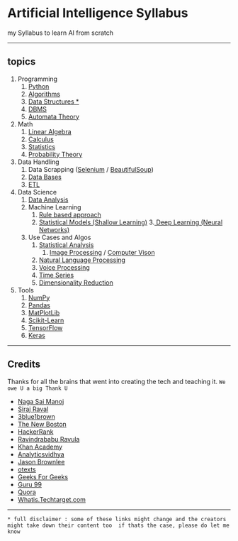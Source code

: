 # Artificial Intelligence Syllabus

my Syllabus to learn AI from scratch

---

## topics

1. Programming
   1. [Python](https://www.youtube.com/playlist?list=PL6gx4Cwl9DGAcbMi1sH6oAMk4JHw91mC_)
   2. [Algorithms](https://www.youtube.com/playlist?list=PLI1t_8YX-ApvMthLj56t1Rf-Buio5Y8KL)
   3. [Data Structures *](https://www.youtube.com/playlist?list=PLQbxgIKVVeTMvk1d2IOeRjQScla9Bs0hn)
   4. [DBMS](https://www.youtube.com/playlist?list=PLEbnTDJUr_Ic_9b4PcKmlae41cyxEefot)
   5. [Automata Theory](https://www.youtube.com/playlist?list=PLEbnTDJUr_IdM___FmDFBJBz0zCsOFxfK)
2. Math
   1. [Linear Algebra](https://www.youtube.com/playlist?list=PLZHQObOWTQDPD3MizzM2xVFitgF8hE_ab)
   2. [Calculus](https://www.youtube.com/playlist?list=PLZHQObOWTQDMsr9K-rj53DwVRMYO3t5Yr)
   3. [Statistics](https://www.youtube.com/playlist?list=PL1328115D3D8A2566)
   4. [Probability Theory](https://www.youtube.com/playlist?list=PLC58778F28211FA19)
3. Data Handling
   1. Data Scrapping ([Selenium](https://www.guru99.com/selenium-tutorial.html) / [BeautifulSoup](https://www.crummy.com/software/BeautifulSoup/bs4/doc/))
   2. [Data Bases](https://www.guru99.com/mysql-tutorial.html)
   3. [ETL](https://www.guru99.com/etl-extract-load-process.html)
4. Data Science
   1. [Data Analysis](https://www.quora.com/How-do-I-start-learning-data-analytics-step-by-step)
   2. Machine Learning
      1. [Rule based approach](https://www.tricentis.com/artificial-intelligence-software-testing/ai-approaches-rule-based-testing-vs-learning/)
      2. [Statistical Models (Shallow Learning)](https://www.quora.com/What-is-the-difference-between-deep-learning-and-shallow-learning)
      3.[ Deep Learning (Neural Networks)](https://www.deeplearningbook.org/)
   3. Use Cases and Algos
      1. [Statistical Analysis](https://whatis.techtarget.com/definition/statistical-analysis)
         1. [Image Processing](https://www.geeksforgeeks.org/digital-image-processing-basics/) / [Computer Vison](https://machinelearningmastery.com/what-is-computer-vision/)
      2. [Natural Language Processing](https://machinelearningmastery.com/natural-language-processing/)
      3. [Voice Processing](https://www.analyticsvidhya.com/blog/2019/07/learn-build-first-speech-to-text-model-python/)
      4. [Time Series](https://otexts.com/fpp2/)
      5. [Dimensionality Reduction](https://www.analyticsvidhya.com/blog/2015/07/dimension-reduction-methods/)
5. Tools
   1. [NumPy](https://numpy.org/devdocs/user/quickstart.html)
   2. [Pandas](https://pandas.pydata.org/pandas-docs/stable/)
   3. [MatPlotLib](https://matplotlib.org/tutorials/introductory/pyplot.html)
   4. [Scikit-Learn](https://scikit-learn.org/stable/user_guide.html)
   5. [TensorFlow](https://www.tensorflow.org/tutorials)
   6. [Keras](https://keras.io/getting-started/functional-api-guide)

---

## Credits

Thanks for all the brains that went into creating the tech and teaching it.
`We owe U a big Thank U`

- [Naga Sai Manoj](https://nagasaimanoj.github.io)
- [Siraj Raval](https://twitter.com/sirajraval)
- [3blue1brown](https://www.3blue1brown.com/about)
- [The New Boston](https://www.youtube.com/user/thenewboston)
- [HackerRank](https://www.youtube.com/channel/UCOf7UPMHBjAavgD0Qw5q5ww)
- [Ravindrababu Ravula](https://www.youtube.com/channel/UCJjC1hn78yZqTf0vdTC6wAQ)
- [Khan Academy](https://www.youtube.com/channel/UC4a-Gbdw7vOaccHmFo40b9g)
- [Analyticsvidhya](https://www.analyticsvidhya.com)
- [Jason Brownlee](https://machinelearningmastery.com/)
- [otexts](https://otexts.com/)
- [Geeks For Geeks](https://www.geeksforgeeks.org)
- [Guru 99](https://www.guru99.com/)
- [Quora](https://www.quora.com/)
- [Whatis.Techtarget.com](https://whatis.techtarget.com/definition/statistical-analysis)

---

`* full disclaimer : some of these links might change and the creators might take down their content too 
  if thats the case, please do let me know`
